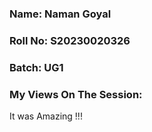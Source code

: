 ### Name: Naman Goyal
### Roll No: S20230020326
### Batch: UG1

### My Views On The Session:
It was Amazing !!!
